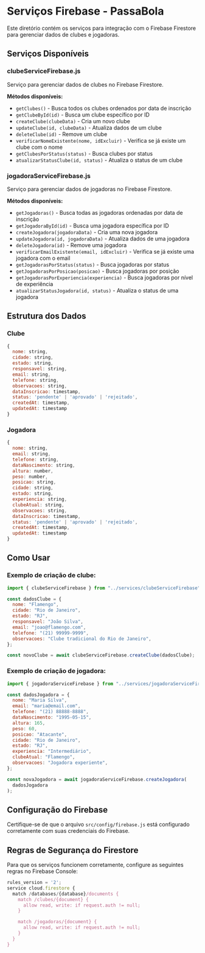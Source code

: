 # Serviços Firebase - PassaBola

Este diretório contém os serviços para integração com o Firebase Firestore para gerenciar dados de clubes e jogadoras.

## Serviços Disponíveis

### clubeServiceFirebase.js

Serviço para gerenciar dados de clubes no Firebase Firestore.

**Métodos disponíveis:**

- `getClubes()` - Busca todos os clubes ordenados por data de inscrição
- `getClubeById(id)` - Busca um clube específico por ID
- `createClube(clubeData)` - Cria um novo clube
- `updateClube(id, clubeData)` - Atualiza dados de um clube
- `deleteClube(id)` - Remove um clube
- `verificarNomeExistente(nome, idExcluir)` - Verifica se já existe um clube com o nome
- `getClubesPorStatus(status)` - Busca clubes por status
- `atualizarStatusClube(id, status)` - Atualiza o status de um clube

### jogadoraServiceFirebase.js

Serviço para gerenciar dados de jogadoras no Firebase Firestore.

**Métodos disponíveis:**

- `getJogadoras()` - Busca todas as jogadoras ordenadas por data de inscrição
- `getJogadoraById(id)` - Busca uma jogadora específica por ID
- `createJogadora(jogadoraData)` - Cria uma nova jogadora
- `updateJogadora(id, jogadoraData)` - Atualiza dados de uma jogadora
- `deleteJogadora(id)` - Remove uma jogadora
- `verificarEmailExistente(email, idExcluir)` - Verifica se já existe uma jogadora com o email
- `getJogadorasPorStatus(status)` - Busca jogadoras por status
- `getJogadorasPorPosicao(posicao)` - Busca jogadoras por posição
- `getJogadorasPorExperiencia(experiencia)` - Busca jogadoras por nível de experiência
- `atualizarStatusJogadora(id, status)` - Atualiza o status de uma jogadora

## Estrutura dos Dados

### Clube

```javascript
{
  nome: string,
  cidade: string,
  estado: string,
  responsavel: string,
  email: string,
  telefone: string,
  observacoes: string,
  dataInscricao: timestamp,
  status: 'pendente' | 'aprovado' | 'rejeitado',
  createdAt: timestamp,
  updatedAt: timestamp
}
```

### Jogadora

```javascript
{
  nome: string,
  email: string,
  telefone: string,
  dataNascimento: string,
  altura: number,
  peso: number,
  posicao: string,
  cidade: string,
  estado: string,
  experiencia: string,
  clubeAtual: string,
  observacoes: string,
  dataInscricao: timestamp,
  status: 'pendente' | 'aprovado' | 'rejeitado',
  createdAt: timestamp,
  updatedAt: timestamp
}
```

## Como Usar

### Exemplo de criação de clube:

```javascript
import { clubeServiceFirebase } from "../services/clubeServiceFirebase";

const dadosClube = {
  nome: "Flamengo",
  cidade: "Rio de Janeiro",
  estado: "RJ",
  responsavel: "João Silva",
  email: "joao@flamengo.com",
  telefone: "(21) 99999-9999",
  observacoes: "Clube tradicional do Rio de Janeiro",
};

const novoClube = await clubeServiceFirebase.createClube(dadosClube);
```

### Exemplo de criação de jogadora:

```javascript
import { jogadoraServiceFirebase } from "../services/jogadoraServiceFirebase";

const dadosJogadora = {
  nome: "Maria Silva",
  email: "maria@email.com",
  telefone: "(21) 88888-8888",
  dataNascimento: "1995-05-15",
  altura: 165,
  peso: 60,
  posicao: "Atacante",
  cidade: "Rio de Janeiro",
  estado: "RJ",
  experiencia: "Intermediário",
  clubeAtual: "Flamengo",
  observacoes: "Jogadora experiente",
};

const novaJogadora = await jogadoraServiceFirebase.createJogadora(
  dadosJogadora
);
```

## Configuração do Firebase

Certifique-se de que o arquivo `src/config/firebase.js` está configurado corretamente com suas credenciais do Firebase.

## Regras de Segurança do Firestore

Para que os serviços funcionem corretamente, configure as seguintes regras no Firebase Console:

```javascript
rules_version = '2';
service cloud.firestore {
  match /databases/{database}/documents {
    match /clubes/{document} {
      allow read, write: if request.auth != null;
    }

    match /jogadoras/{document} {
      allow read, write: if request.auth != null;
    }
  }
}
```
